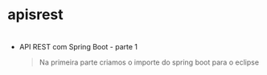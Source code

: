 # apisrest <h1>
* API REST com Spring Boot - parte 1
  > Na primeira parte criamos o importe do spring boot para o eclipse
